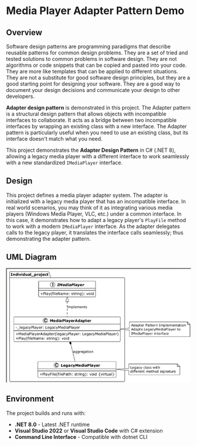 ﻿# Media Player Adapter Pattern Demo

## Overview

Software design patterns are programming paradigms that describe reusable patterns for common design problems. They are a set of tried and tested solutions to common problems in software design. They are not algorithms or code snippets that can be copied and pasted into your code. They are more like templates that can be applied to different situations. They are not a substitute for good software design principles, but they are a good starting point for designing your software. They are a good way to document your design decisions and communicate your design to other developers.

**Adapter design pattern** is demonstrated in this project. The Adapter pattern is a structural design pattern that allows objects with incompatible interfaces to collaborate. It acts as a bridge between two incompatible interfaces by wrapping an existing class with a new interface. The Adapter pattern is particularly useful when you need to use an existing class, but its interface doesn't match what you need.

This project demonstrates the **Adapter Design Pattern** in C# (.NET 8), allowing a legacy media player with a different interface to work seamlessly with a new standardized `IMediaPlayer` interface.

## Design

This project defines a media player adapter system. The adapter is initialized with a legacy media player that has an incompatible interface. In real world scenarios, you may think of it as integrating various media players (Windows Media Player, VLC, etc.) under a common interface. In this case, it demonstrates how to adapt a legacy player's `PlayFile` method to work with a modern `IMediaPlayer` interface. As the adapter delegates calls to the legacy player, it translates the interface calls seamlessly; thus demonstrating the adapter pattern.

## UML Diagram
![uml_diagram](/UML_diagram.png)

## Environment

The project builds and runs with:
- **.NET 8.0** - Latest .NET runtime
- **Visual Studio 2022** or **Visual Studio Code** with C# extension
- **Command Line Interface** - Compatible with dotnet CLI




